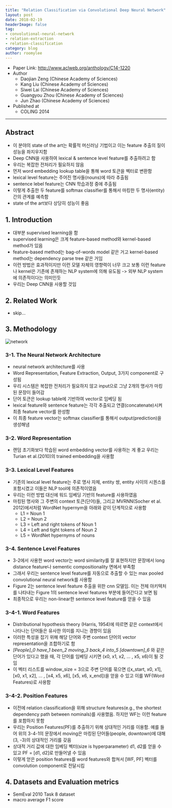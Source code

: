 ```yaml
---
title: "Relation Classification via Convolutional Deep Neural Network"
layout: post
date: 2018-02-19
headerImage: false
tag:
- convolutional-neural-network
- relation-extraction
- relation-classification
category: blog
author: roomylee
---
```


- Paper Link: <http://www.aclweb.org/anthology/C14-1220>
- Author
  - Daojian Zeng (Chinese Academy of Sciences)
  - Kang Liu (Chinese Academy of Sciences)
  - Siwei Lai (Chinese Academy of Sciences)
  - Guangyou Zhou (Chinese Academy of Sciences)
  - Jun Zhao (Chinese Academy of Sciences)
- Published at
  - COLING 2014

---

## Abstract

- 이 분야의 state of the art는 확률적 머신러닝 기법이고 이는 feature 추출의 질이 성능을 좌지우지함
- Deep CNN을 사용하여 lexical & sentence level feature를 추출하려고 함
- 우리는 복잡한 전처리가 필요하지 않음
- 먼저 word embedding lookup table을 통해 word 토큰을 벡터로 변환함
- lexical level feature는 주어진 명사들(nouns)에 따라 추출됨
- sentence lebel feature는 CNN 학습과정 중에 추출됨
- 이렇게 추출한 두 feature를 softmax classifier를 통해서 마킹한 두 명사(entity) 간의 관계를 예측함
- state of the art보다 상당히 성능이 좋음

## 1. Introduction

- 대부분 supervised learning을 함
- supervised learning은 크게 feature-based method와 kernel-based method가 있음
- feature-based method는 bag-of-words model 같은 거고 kernel-based method는 dependency parse tree 같은 거임
- 이런 방법은 효과적이지만 이런 모델 자체의 영향력이 너무 크고 보통 이런 feature나 kernel은 기존에 존재하는 NLP system에 의해 유도됨 -> 외부 NLP system에 의존적이다는 의미인듯
- 우리는 Deep CNN을 사용할 것임

## 2. Related Work

- skip...

## 3. Methodology

![network](https://user-images.githubusercontent.com/15166794/36367647-f98a3236-1596-11e8-973c-f27d3c89c073.png)

### 3-1. The Neural Network Architecture

- neural network architecture를 사용
- Word Representation, Feature Extraction, Output, 3가지 component로 구성됨
- 우리 시스템은 복잡한 전처리가 필요하지 않고 input으로 그냥 2개의 명사가 마킹된 문장이 들어감
- 단어 토큰은 lookup table에 기반하여 vector로 임베딩 됨
- lexical feature와 sentence feature는 각각 추출되고 연결(concatenate)시켜 최종 feature vector를 완성함
- 이 최종 feature vector는 softmax classifier를 통해서 output(prediction)을 생성해냄

### 3-2. Word Representation

- 랜덤 초기화보다 학습된 word embedding vector를 사용하는 게 좋고 우리는 Turian et al.(2010)의 trained embedding을 사용함

### 3-3. Lexical Level Features

- 기존의 lexical level feature는 주로 명사 자체, entity 쌍, entity 사이의 시퀀스를 포함시켰고 이들은 NLP tool에 의존적이였음
- 우리는 이런 방법 대신에 워드 임베딩 기반의 feature를 사용하였음
- 마킹된 명사와 그 주변의 context 토큰(단어)들, 그리고 MVRNN(Socher et al. 2012)에서처럼 WordNet hypernym을 아래와 같이 단계적으로 사용함
  - L1 = Noun 1
  - L2 = Noun 2
  - L3 = Left and right tokens of Noun 1
  - L4 = Left and tight tokens of Noun 2
  - L5 = WordNet hypernyms of nouns

### 3-4. Sentence Level Features

- 3-2에서 사용한 word vector는 word similarity를 잘 표현하지만 문장에서 long distance feature나 sementic compositionality 면에서 부족함
- 그래서 우리는 sentence level feature를 자동으로 추출할 수 있는 max pooled convolutional neural network를 사용함
- Figure 2는 sentence level feature 추출을 위한 cnn 모델임. 이는 전체 아키텍처를 나타내는 Figure 1의 sentence level features 부분에 들어간다고 보면 됨
- 최종적으로 우리는 non-linear한 sentence level feature를 얻을 수 있음

### 3-4-1. Word Features

- Distributional hypothesis theory (Harris, 1954)에 따르면 같은 context에서 나타나는 단어들은 유사한 의미를 지니는 경향이 있음
- 이러한 특성을 잡기 위해 해당 단어와 주변 context 단어의 vector representation을 조합하기로 함
- *[People]\_0 have\_1 been\_2 moving\_3 back\_4 into\_5 [downtown]\_6* 와 같은 단어가 있다고 했을 때, 각 단어를 임베딩 시키면 (x0, x1, x2, ... , x5, x6)이 될 것임
- 이 벡터 리스트를 window_size = 3으로 주변 단어를 묶으면 ([x_start, x0, x1], [x0, x1, x2], ... , [x4, x5, x6], [x5, x6, x_end])을 얻을 수 있고 이를 WF(Word Features)로 사용함

### 3-4-2. Position Features

- 이전에 relation classification을 위해 structure features(e.g., the shortest dependency path between nominals)를 사용했음. 하지만 WF는 이런 feature를 포함하지 못함
- 우리는 Position Features(PF)를 추출하기 위해 상대적인 거리를 이용함. 예를 들어 위의 3-4-1의 문장에서 moving은 마킹된 단어들(people, downtown)에 대해 (3, -3)의 상대적인 거리를 갖음
- 상대적 거리 값에 대한 임베딩 벡터(size is hyperparameter) d1, d2를 얻을 수 있고 PF = [d1, d2]로 만들어낼 수 있음
- 이렇게 얻은 position features를 word features와 합쳐서 [WF, PF] 벡터를 convolution component로 전달시킴

## 4. Datasets and Evaluation metrics

- SemEval 2010 Task 8 dataset
- macro average F1 score
